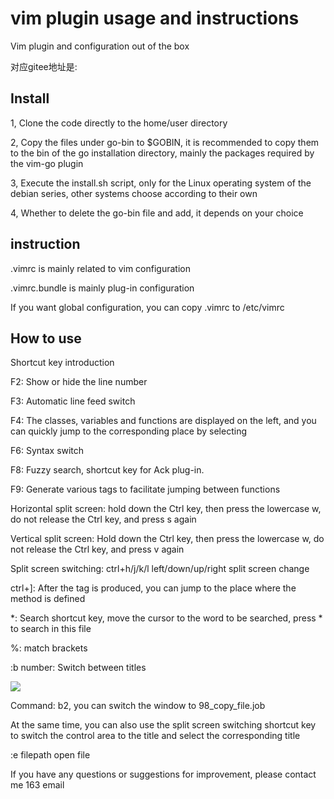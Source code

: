 # vim plugin usage and instructions

Vim plugin and configuration out of the box

对应gitee地址是:

## Install

1, Clone the code directly to the home/user directory

2, Copy the files under go-bin to $GOBIN, it is recommended to copy them to the bin of the go installation directory, mainly the packages required by the vim-go plugin

3, Execute the install.sh script, only for the Linux operating system of the debian series, other systems choose according to their own

4, Whether to delete the go-bin file and add, it depends on your choice

## instruction

.vimrc is mainly related to vim configuration

.vimrc.bundle is mainly plug-in configuration

If you want global configuration, you can copy .vimrc to /etc/vimrc

## How to use

Shortcut key introduction

F2: Show or hide the line number

F3: Automatic line feed switch

F4: The classes, variables and functions are displayed on the left, and you can quickly jump to the corresponding place by selecting

F6: Syntax switch

F8: Fuzzy search, shortcut key for Ack plug-in.

F9: Generate various tags to facilitate jumping between functions

Horizontal split screen: hold down the Ctrl key, then press the lowercase w, do not release the Ctrl key, and press s again

Vertical split screen: Hold down the Ctrl key, then press the lowercase w, do not release the Ctrl key, and press v again

Split screen switching: ctrl+h/j/k/l left/down/up/right split screen change

ctrl+]: After the tag is produced, you can jump to the place where the method is defined

*: Search shortcut key, move the cursor to the word to be searched, press * to search in this file

%: match brackets

:b number:   Switch between titles

![](/home/legend/WorkSpace/github/vim-legend/images/image-20210808182119757.png)

Command: b2, you can switch the window to 98_copy_file.job

At the same time, you can also use the split screen switching shortcut key to switch the control area to the title and select the corresponding title

:e filepath open file

If you have any questions or suggestions for improvement, please contact me 163 email